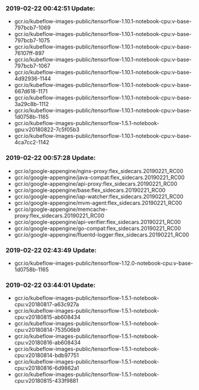 ### 2019-02-22 00:42:51 Update:

- gcr.io/kubeflow-images-public/tensorflow-1.10.1-notebook-cpu:v-base-797bcb7-1069
- gcr.io/kubeflow-images-public/tensorflow-1.10.1-notebook-cpu:v-base-797bcb7-1075
- gcr.io/kubeflow-images-public/tensorflow-1.10.1-notebook-cpu:v-base-76107ff-897
- gcr.io/kubeflow-images-public/tensorflow-1.10.1-notebook-cpu:v-base-797bcb7-1067
- gcr.io/kubeflow-images-public/tensorflow-1.10.1-notebook-cpu:v-base-4d92936-1144
- gcr.io/kubeflow-images-public/tensorflow-1.10.1-notebook-cpu:v-base-667d618-1171
- gcr.io/kubeflow-images-public/tensorflow-1.10.1-notebook-cpu:v-base-3a29c8b-1112
- gcr.io/kubeflow-images-public/tensorflow-1.10.1-notebook-cpu:v-base-1d0758b-1165
- gcr.io/kubeflow-images-public/tensorflow-1.5.1-notebook-gpu:v20180822-7c5f05b3
- gcr.io/kubeflow-images-public/tensorflow-1.10.1-notebook-cpu:v-base-4ca7cc2-1142
### 2019-02-22 00:57:28 Update:

- gcr.io/google-appengine/nginx-proxy:flex_sidecars.20190221_RC00
- gcr.io/google-appengine/java-compat:flex_sidecars.20190221_RC00
- gcr.io/google-appengine/api-proxy:flex_sidecars.20190221_RC00
- gcr.io/google-appengine/base:flex_sidecars.20190221_RC00
- gcr.io/google-appengine/iap-watcher:flex_sidecars.20190221_RC00
- gcr.io/google-appengine/mvm-agent:flex_sidecars.20190221_RC00
- gcr.io/google-appengine/memcache-proxy:flex_sidecars.20190221_RC00
- gcr.io/google-appengine/api-verifier:flex_sidecars.20190221_RC00
- gcr.io/google-appengine/go-compat:flex_sidecars.20190221_RC00
- gcr.io/google-appengine/fluentd-logger:flex_sidecars.20190221_RC00
### 2019-02-22 02:43:49 Update:

- gcr.io/kubeflow-images-public/tensorflow-1.12.0-notebook-cpu:v-base-1d0758b-1165
### 2019-02-22 03:44:01 Update:

- gcr.io/kubeflow-images-public/tensorflow-1.5.1-notebook-cpu:v20180817-a63c927a
- gcr.io/kubeflow-images-public/tensorflow-1.5.1-notebook-cpu:v20180815-ab608434
- gcr.io/kubeflow-images-public/tensorflow-1.5.1-notebook-cpu:v20180814-753506b9
- gcr.io/kubeflow-images-public/tensorflow-1.5.1-notebook-cpu:v20180816-ab608434
- gcr.io/kubeflow-images-public/tensorflow-1.5.1-notebook-cpu:v20180814-bdb97751
- gcr.io/kubeflow-images-public/tensorflow-1.5.1-notebook-cpu:v20180816-6d9862a1
- gcr.io/kubeflow-images-public/tensorflow-1.5.1-notebook-cpu:v20180815-433f9881

